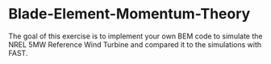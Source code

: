 # Blade-Element-Momentum-Theory
 The goal of this exercise is to implement your own BEM code to simulate the NREL 5MW Reference  Wind Turbine and compared it to the simulations with FAST. 
